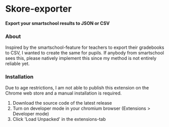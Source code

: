 # Skore-exporter
#### **Export your smartschool results to JSON or CSV**

### About
Inspired by the smartschool-feature for teachers to export their gradebooks to CSV, I wanted to create the same for pupils. If anybody from smartschool sees this, please natively implement this since my method is not entirely reliable yet.

### Installation
Due to age restrictions, I am not able to publish this extension on the Chrome web store and a manual installation is required.
1) Download the source code of the latest release
2) Turn on developer mode in your chromium browser (Extensions > Developer mode)
3) Click 'Load Unpacked' in the extensions-tab